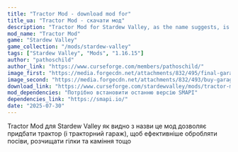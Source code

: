 ```yaml
---
title: "Tractor Mod - download mod for"
title_ua: "Tractor Mod - скачати мод"
description: "Tractor Mod for Stardew Valley, as the name suggests, is a mod that allows you to purchase a tractor (and tractor garage) to more efficiently cultivate crops, clear branches and rocks, etc."
mod_name: "Tractor Mod"
game: "Stardew Valley"
game_collection: "/mods/stardew-valley"
tags: ["Stardew Valley", "Mods", "1.16.15"]
author: "pathoschild"
author_link: "https://www.curseforge.com/members/pathoschild/"
image_first: "https://media.forgecdn.net/attachments/832/495/final-garage.jpg"
image_second: "https://media.forgecdn.net/attachments/832/493/buy-garage.jpg"
download_link: "https://www.curseforge.com/stardewvalley/mods/tractor-mod/files/latest?page=1&pageSize=20"
mod_dependencies: "Потрібно встановити останню версію SMAPI"
dependencies_link: "https://smapi.io/"
date: "2025-07-30"
---
```


Tractor Mod для Stardew Valley як видно з назви це мод дозволяє придбати трактор (і тракторний гараж), щоб ефективніше обробляти посіви, розчищати гілки та каміння тощо